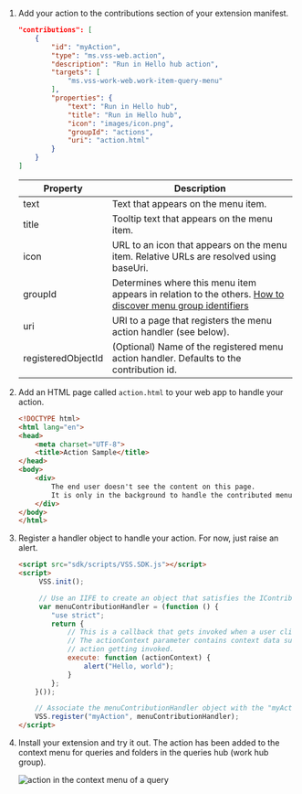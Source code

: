 1.  Add your action to the contributions section of your extension manifest.

    ```json
    "contributions": [
        {
            "id": "myAction",
            "type": "ms.vss-web.action",
            "description": "Run in Hello hub action",
            "targets": [
                "ms.vss-work-web.work-item-query-menu"
            ],
            "properties": {
                "text": "Run in Hello hub",
                "title": "Run in Hello hub",
                "icon": "images/icon.png",
                "groupId": "actions",
                "uri": "action.html"
            }
        }
    ]
    ```

    | Property           | Description                                                                                                                                        |
    | ------------------ | -------------------------------------------------------------------------------------------------------------------------------------------------- |
    | text               | Text that appears on the menu item.                                                                                                                |
    | title              | Tooltip text that appears on the menu item.                                                                                                        |
    | icon               | URL to an icon that appears on the menu item. Relative URLs are resolved using baseUri.                                                            |
    | groupId            | Determines where this menu item appears in relation to the others. [How to discover menu group identifiers](../../test/discover-menu-group-ids.md) |
    | uri                | URI to a page that registers the menu action handler (see below).                                                                                  |
    | registeredObjectId | (Optional) Name of the registered menu action handler. Defaults to the contribution id.                                                            |

2)  Add an HTML page called `action.html` to your web app to handle your action.

    ```html
    <!DOCTYPE html>
    <html lang="en">
    <head>
        <meta charset="UTF-8">
        <title>Action Sample</title>
    </head>
    <body>
        <div>
            The end user doesn't see the content on this page.
            It is only in the background to handle the contributed menu item being clicked.
        </div>
    </body>
    </html>
    ```

3)  Register a handler object to handle your action. For now, just raise an alert.

    ```html
    <script src="sdk/scripts/VSS.SDK.js"></script>
    <script>
         VSS.init();

         // Use an IIFE to create an object that satisfies the IContributedMenuSource contract
         var menuContributionHandler = (function () {
            "use strict";
            return {
                // This is a callback that gets invoked when a user clicks the newly contributed menu item
                // The actionContext parameter contains context data surrounding the circumstances of this
                // action getting invoked.
                execute: function (actionContext) {
                    alert("Hello, world");
                }
            };
        }());

        // Associate the menuContributionHandler object with the "myAction" menu contribution from the manifest.
        VSS.register("myAction", menuContributionHandler);
    </script>
    ```

4)  Install your extension and try it out.
    The action has been added to the context menu for queries and folders in the queries hub (work hub group).

    ![action in the context menu of a query](../../media-procedures/create-action/action.png)
